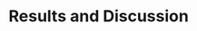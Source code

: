 # Results and Discussion

<!-- Show the results that you achieved in your work and offer an interpretation of those results. Acknowledge any limitations of your work and avoid exaggerating the importance of the results. -->
